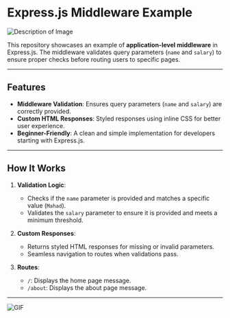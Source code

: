 # Express.js Middleware Example
![Description of Image](https://d3kjluh73b9h9o.cloudfront.net/optimized/3X/0/b/0ba1aba79bc22192ad7be09c9a6a7dc189774006_2_690x384.gif)

This repository showcases an example of **application-level middleware** in Express.js. The middleware validates query parameters (`name` and `salary`) to ensure proper checks before routing users to specific pages.

---

## Features

- **Middleware Validation**: Ensures query parameters (`name` and `salary`) are correctly provided.
- **Custom HTML Responses**: Styled responses using inline CSS for better user experience.
- **Beginner-Friendly**: A clean and simple implementation for developers starting with Express.js.

---

## How It Works

1. **Validation Logic**:
   - Checks if the `name` parameter is provided and matches a specific value (`Mahad`).
   - Validates the `salary` parameter to ensure it is provided and meets a minimum threshold.

2. **Custom Responses**:
   - Returns styled HTML responses for missing or invalid parameters.
   - Seamless navigation to routes when validations pass.

3. **Routes**:
   - `/`: Displays the home page message.
   - `/about`: Displays the about page message.

--- 

![GIF](https://movicoders.com/movicoders-media/movicoders-data-processing-integration.gif)
